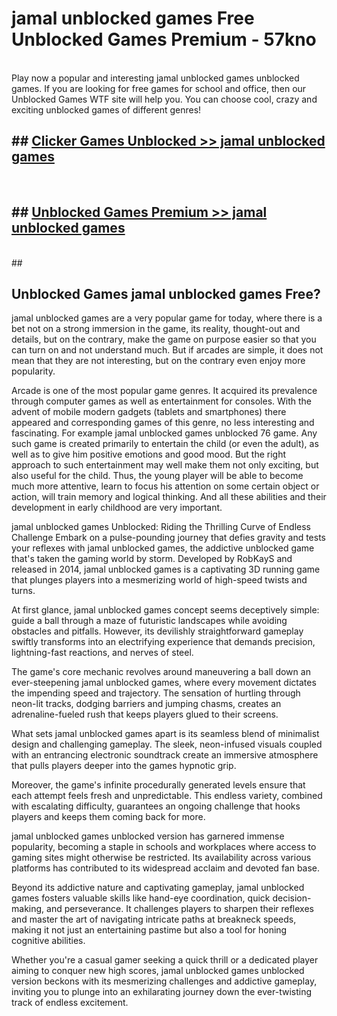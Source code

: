 # jamal unblocked games  Free Unblocked Games Premium - 57kno <br>
<br>
Play now a popular and interesting jamal unblocked games unblocked games. If you are looking for free games for school and office, then our Unblocked Games WTF site will help you. You can choose cool, crazy and exciting unblocked games of different genres!


## ##  [Clicker Games Unblocked >> jamal unblocked games](http://freeplayer.one?title=jamal_unblocked_games&ref=UGames)
  <br>

##  ## [Unblocked Games Premium >> jamal unblocked games](http://freeplayer.one?title=jamal_unblocked_games&ref=UGames)
  <br>
  ##



## Unblocked Games jamal unblocked games Free?

jamal unblocked games are a very popular game for today, where there is a bet not on a strong immersion in the game, its reality, thought-out and details, but on the contrary, make the game on purpose easier so that you can turn on and not understand much. But if arcades are simple, it does not mean that they are not interesting, but on the contrary even enjoy more popularity.

Arcade is one of the most popular game genres. It acquired its prevalence through computer games as well as entertainment for consoles. With the advent of mobile modern gadgets (tablets and smartphones) there appeared and corresponding games of this genre, no less interesting and fascinating. For example jamal unblocked games unblocked 76 game. Any such game is created primarily to entertain the child (or even the adult), as well as to give him positive emotions and good mood. But the right approach to such entertainment may well make them not only exciting, but also useful for the child. Thus, the young player will be able to become much more attentive, learn to focus his attention on some certain object or action, will train memory and logical thinking. And all these abilities and their development in early childhood are very important.

jamal unblocked games Unblocked: Riding the Thrilling Curve of Endless Challenge
Embark on a pulse-pounding journey that defies gravity and tests your reflexes with jamal unblocked games, the addictive unblocked game that's taken the gaming world by storm. Developed by RobKayS and released in 2014, jamal unblocked games is a captivating 3D running game that plunges players into a mesmerizing world of high-speed twists and turns.

At first glance, jamal unblocked games concept seems deceptively simple: guide a ball through a maze of futuristic landscapes while avoiding obstacles and pitfalls. However, its devilishly straightforward gameplay swiftly transforms into an electrifying experience that demands precision, lightning-fast reactions, and nerves of steel.

The game's core mechanic revolves around maneuvering a ball down an ever-steepening jamal unblocked games, where every movement dictates the impending speed and trajectory. The sensation of hurtling through neon-lit tracks, dodging barriers and jumping chasms, creates an adrenaline-fueled rush that keeps players glued to their screens.

What sets jamal unblocked games apart is its seamless blend of minimalist design and challenging gameplay. The sleek, neon-infused visuals coupled with an entrancing electronic soundtrack create an immersive atmosphere that pulls players deeper into the games hypnotic grip.

Moreover, the game's infinite procedurally generated levels ensure that each attempt feels fresh and unpredictable. This endless variety, combined with escalating difficulty, guarantees an ongoing challenge that hooks players and keeps them coming back for more.

jamal unblocked games unblocked version has garnered immense popularity, becoming a staple in schools and workplaces where access to gaming sites might otherwise be restricted. Its availability across various platforms has contributed to its widespread acclaim and devoted fan base.

Beyond its addictive nature and captivating gameplay, jamal unblocked games fosters valuable skills like hand-eye coordination, quick decision-making, and perseverance. It challenges players to sharpen their reflexes and master the art of navigating intricate paths at breakneck speeds, making it not just an entertaining pastime but also a tool for honing cognitive abilities.

Whether you're a casual gamer seeking a quick thrill or a dedicated player aiming to conquer new high scores, jamal unblocked games unblocked version beckons with its mesmerizing challenges and addictive gameplay, inviting you to plunge into an exhilarating journey down the ever-twisting track of endless excitement.